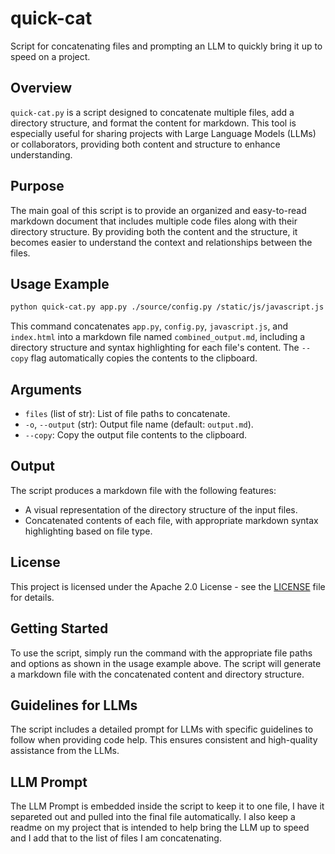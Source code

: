 # quick-cat
Script for concatenating files and prompting an LLM to quickly bring it up to speed on a project.

## Overview

`quick-cat.py` is a script designed to concatenate multiple files, add a directory structure, and format the content for markdown. This tool is especially useful for sharing projects with Large Language Models (LLMs) or collaborators, providing both content and structure to enhance understanding.

## Purpose

The main goal of this script is to provide an organized and easy-to-read markdown document that includes multiple code files along with their directory structure. By providing both the content and the structure, it becomes easier to understand the context and relationships between the files.

## Usage Example

```sh
python quick-cat.py app.py ./source/config.py /static/js/javascript.js /templates/index.html -o combined_output.md --copy
```

This command concatenates `app.py`, `config.py`, `javascript.js`, and `index.html` into a markdown file named `combined_output.md`, including a directory structure and syntax highlighting for each file's content. The `--copy` flag automatically copies the contents to the clipboard.

## Arguments

- `files` (list of str): List of file paths to concatenate.
- `-o`, `--output` (str): Output file name (default: `output.md`).
- `--copy`: Copy the output file contents to the clipboard.

## Output

The script produces a markdown file with the following features:
- A visual representation of the directory structure of the input files.
- Concatenated contents of each file, with appropriate markdown syntax highlighting based on file type.

## License

This project is licensed under the Apache 2.0 License - see the [LICENSE](LICENSE) file for details.

## Getting Started

To use the script, simply run the command with the appropriate file paths and options as shown in the usage example above. The script will generate a markdown file with the concatenated content and directory structure.

## Guidelines for LLMs

The script includes a detailed prompt for LLMs with specific guidelines to follow when providing code help. This ensures consistent and high-quality assistance from the LLMs.

## LLM Prompt

The LLM Prompt is embedded inside the script to keep it to one file, I have it separeted out and pulled into the final file automatically.  I also keep a readme on my project that is intended to help bring the LLM up to speed and I add that to the list of files I am concatenating.
